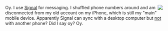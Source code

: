 <img src="http://scripting.com/images/2020/02/06/pelosi.png" border="0" align="right">Oy. I use <a href="https://signal.org/en/">Signal</a> for messaging. I shuffled phone numbers around and am disconnected from my old account on my iPhone, which is still my "main" mobile device. Apparently Signal can sync with a desktop computer but <a href="https://www.google.com/search?q=Can+I+use+signal+on+two+phones">not</a> with another phone? Did I say oy? Oy.
